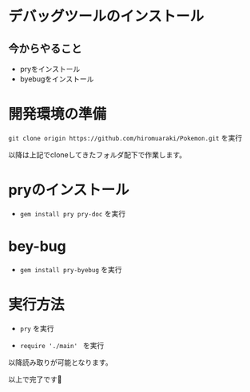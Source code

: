 # デバッグツールのインストール

## 今からやること
- pryをインストール
- byebugをインストール

# 開発環境の準備
`git clone origin https://github.com/hiromuaraki/Pokemon.git` を実行

以降は上記でcloneしてきたフォルダ配下で作業します。

# pryのインストール

- `gem install pry pry-doc` を実行

# bey-bug

- `gem install pry-byebug` を実行

# 実行方法

- `pry` を実行

- `require './main' ` を実行

以降読み取りが可能となります。

以上で完了です🥂
